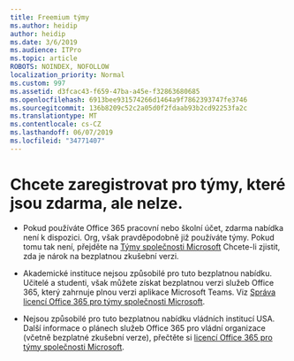 ```yaml
---
title: Freemium týmy
ms.author: heidip
author: heidip
ms.date: 3/6/2019
ms.audience: ITPro
ms.topic: article
ROBOTS: NOINDEX, NOFOLLOW
localization_priority: Normal
ms.custom: 997
ms.assetid: d3fcac43-f659-47ba-a45e-f32863680685
ms.openlocfilehash: 6913bee931574266d1464a9f7862393747fe3746
ms.sourcegitcommit: 136b8209c52c2a05d0f2fdaab93b2cd92253fa2c
ms.translationtype: MT
ms.contentlocale: cs-CZ
ms.lasthandoff: 06/07/2019
ms.locfileid: "34771407"
---
```

# <a name="id-like-to-sign-up-for-teams-free-but-i-cant"></a>Chcete zaregistrovat pro týmy, které jsou zdarma, ale nelze.

- Pokud používáte Office 365 pracovní nebo školní účet, zdarma nabídka není k dispozici. Org, však pravděpodobně již používáte týmy. Pokud tomu tak není, přejděte na [Týmy společnosti Microsoft](https://products.office.com/microsoft-teams/group-chat-software) Chcete-li zjistit, zda je nárok na bezplatnou zkušební verzi.

- Akademické instituce nejsou způsobilé pro tuto bezplatnou nabídku. Učitelé a studenti, však můžete získat bezplatnou verzi služeb Office 365, který zahrnuje plnou verzi aplikace Microsoft Teams. Viz [Správa licencí Office 365 pro týmy společnosti Microsoft](https://docs.microsoft.com/microsoftteams/office-365-licensing).

- Nejsou způsobilé pro tuto bezplatnou nabídku vládních institucí USA. Další informace o plánech služeb Office 365 pro vládní organizace (včetně bezplatné zkušební verze), přečtěte si [licencí Office 365 pro týmy společnosti Microsoft](https://docs.microsoft.com/microsoftteams/office-365-licensing).


